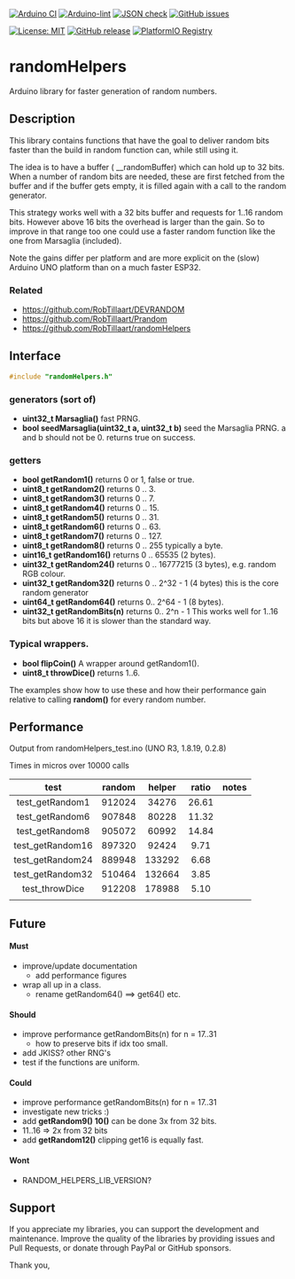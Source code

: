 
[![Arduino CI](https://github.com/RobTillaart/randomHelpers/workflows/Arduino%20CI/badge.svg)](https://github.com/marketplace/actions/arduino_ci)
[![Arduino-lint](https://github.com/RobTillaart/randomHelpers/actions/workflows/arduino-lint.yml/badge.svg)](https://github.com/RobTillaart/randomHelpers/actions/workflows/arduino-lint.yml)
[![JSON check](https://github.com/RobTillaart/randomHelpers/actions/workflows/jsoncheck.yml/badge.svg)](https://github.com/RobTillaart/randomHelpers/actions/workflows/jsoncheck.yml)
[![GitHub issues](https://img.shields.io/github/issues/RobTillaart/randomHelpers.svg)](https://github.com/RobTillaart/randomHelpers/issues)

[![License: MIT](https://img.shields.io/badge/license-MIT-green.svg)](https://github.com/RobTillaart/randomHelpers/blob/master/LICENSE)
[![GitHub release](https://img.shields.io/github/release/RobTillaart/randomHelpers.svg?maxAge=3600)](https://github.com/RobTillaart/randomHelpers/releases)
[![PlatformIO Registry](https://badges.registry.platformio.org/packages/robtillaart/library/randomHelpers.svg)](https://registry.platformio.org/libraries/robtillaart/randomHelpers)


# randomHelpers

Arduino library for faster generation of random numbers.


## Description

This library contains functions that have the goal to deliver random bits faster
than the build in random function can, while still using it.

The idea is to have a buffer ( __randomBuffer) which can hold up to 32 bits.
When a number of random bits are needed, these are first fetched from the 
buffer and if the buffer gets empty, it is filled again with a call to the
random generator.

This strategy works well with a 32 bits buffer and requests for 1..16 random bits. 
However above 16 bits the overhead is larger than the gain. 
So to improve in that range too one could use a faster random function like the one 
from Marsaglia (included).

Note the gains differ per platform and are more explicit on the (slow) Arduino UNO 
platform than on a much faster ESP32.


### Related

- https://github.com/RobTillaart/DEVRANDOM
- https://github.com/RobTillaart/Prandom
- https://github.com/RobTillaart/randomHelpers


## Interface

```cpp
#include "randomHelpers.h"
```

### generators (sort of)

- **uint32_t Marsaglia()** fast PRNG.
- **bool seedMarsaglia(uint32_t a, uint32_t b)** seed the Marsaglia PRNG. a and b should not be 0. returns true on success.

### getters

- **bool getRandom1()** returns 0 or 1, false or true. 
- **uint8_t getRandom2()** returns 0 .. 3.
- **uint8_t getRandom3()** returns 0 .. 7.
- **uint8_t getRandom4()** returns 0 .. 15.
- **uint8_t getRandom5()** returns 0 .. 31.
- **uint8_t getRandom6()** returns 0 .. 63.
- **uint8_t getRandom7()** returns 0 .. 127.
- **uint8_t getRandom8()** returns 0 .. 255 typically a byte.
- **uint16_t getRandom16()** returns 0 .. 65535 (2 bytes).
- **uint32_t getRandom24()** returns 0 .. 16777215  (3 bytes), e.g. random RGB colour.
- **uint32_t getRandom32()** returns 0 .. 2^32 - 1 (4 bytes) this is the core random generator
- **uint64_t getRandom64()** returns 0.. 2^64 - 1 (8 bytes).
- **uint32_t getRandomBits(n)** returns 0.. 2^n - 1  This works well for 1..16 bits but above 16 it is slower than the standard way. 

### Typical wrappers.

- **bool flipCoin()** A wrapper around getRandom1().
- **uint8_t throwDice()** returns 1..6.

The examples show how to use these and how their performance gain relative to
calling **random()** for every random number.


## Performance

Output from randomHelpers_test.ino (UNO R3, 1.8.19, 0.2.8)

Times in micros over 10000 calls 

|  test              |  random  |  helper  |  ratio  |  notes  |
|:------------------:|:--------:|:--------:|:-------:|:-------:|
|  test_getRandom1   |  912024  |   34276  |  26.61  |
|  test_getRandom6   |  907848  |   80228  |  11.32  |
|  test_getRandom8   |  905072  |   60992  |  14.84  |
|  test_getRandom16  |  897320  |   92424  |   9.71  |
|  test_getRandom24  |  889948  |  133292  |   6.68  |
|  test_getRandom32  |  510464  |  132664  |   3.85  |
|  test_throwDice    |  912208  |  178988  |   5.10  |
|                    |          |          |         |


## Future

#### Must

- improve/update documentation
  - add performance figures
- wrap all up in a class.
  - rename getRandom64() ==> get64()  etc.

#### Should

- improve performance getRandomBits(n) for n = 17..31
  - how to preserve bits if idx too small.
- add JKISS? other RNG's
- test if the functions are uniform.

#### Could

- improve performance getRandomBits(n) for n = 17..31
- investigate new tricks :)
- add **getRandom9() 10()** can be done 3x from 32 bits.
- 11..16 => 2x from 32 bits
- add **getRandom12()** clipping get16 is equally fast.

#### Wont
- RANDOM_HELPERS_LIB_VERSION?


## Support

If you appreciate my libraries, you can support the development and maintenance.
Improve the quality of the libraries by providing issues and Pull Requests, or
donate through PayPal or GitHub sponsors.

Thank you,
